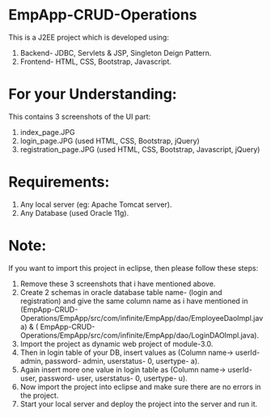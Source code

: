 # EmpApp-CRUD-Operations
This is a J2EE project which is developed using:
1. Backend- JDBC, Servlets & JSP, Singleton Deign Pattern.
2. Frontend- HTML, CSS, Bootstrap, Javascript.

# For your Understanding:
This contains 3 screenshots of the UI part:
1. index_page.JPG
2. login_page.JPG (used HTML, CSS, Bootstrap, jQuery)
3. registration_page.JPG (used HTML, CSS, Bootstrap, Javascript, jQuery)

# Requirements:
1. Any local server (eg: Apache Tomcat server).
2. Any Database (used Oracle 11g).

# Note:
If you want to import this project in eclipse, then please follow these steps:
1. Remove these 3 screenshots that i have mentioned above.
2. Create 2 schemas in oracle database table name- (login and registration) and give the same column name as i have mentioned in (EmpApp-CRUD-Operations/EmpApp/src/com/infinite/EmpApp/dao/EmployeeDaoImpl.java) & ( EmpApp-CRUD-Operations/EmpApp/src/com/infinite/EmpApp/dao/LoginDAOImpl.java).
3. Import the project as dynamic web project of module-3.0.
4. Then in login table of your DB, insert values as (Column name-> userId- admin, password- admin, userstatus- 0, usertype- a).
5. Again insert more one value in login table as (Column name-> userId- user, password- user, userstatus- 0, usertype- u).
6. Now import the project into eclipse and make sure there are no errors in the project.
7. Start your local server and deploy the project into the server and run it.
